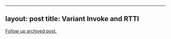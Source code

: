 
---
layout: post
title: Variant Invoke and RTTI
---
[Follow up archived post.](/alex.ciobanu.org/index50ba.html)
